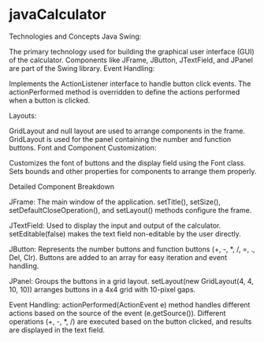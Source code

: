 # javaCalculator

Technologies and Concepts
Java Swing:

The primary technology used for building the graphical user interface (GUI) of the calculator.
Components like JFrame, JButton, JTextField, and JPanel are part of the Swing library.
Event Handling:

Implements the ActionListener interface to handle button click events.
The actionPerformed method is overridden to define the actions performed when a button is clicked.

Layouts:

GridLayout and null layout are used to arrange components in the frame.
GridLayout is used for the panel containing the number and function buttons.
Font and Component Customization:

Customizes the font of buttons and the display field using the Font class.
Sets bounds and other properties for components to arrange them properly.

Detailed Component Breakdown

JFrame: The main window of the application.
setTitle(), setSize(), setDefaultCloseOperation(), and setLayout() methods configure the frame.

JTextField: Used to display the input and output of the calculator.
setEditable(false) makes the text field non-editable by the user directly.

JButton: Represents the number buttons and function buttons (+, -, *, /, =, ., Del, Clr).
Buttons are added to an array for easy iteration and event handling.

JPanel: Groups the buttons in a grid layout.
setLayout(new GridLayout(4, 4, 10, 10)) arranges buttons in a 4x4 grid with 10-pixel gaps.

Event Handling:
actionPerformed(ActionEvent e) method handles different actions based on the source of the event (e.getSource()).
Different operations (+, -, *, /) are executed based on the button clicked, and results are displayed in the text field.
